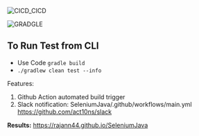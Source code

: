 ![CICD_CICD](https://user-images.githubusercontent.com/60035342/159578317-a2bd7780-198e-4731-8e5f-34cc6300e94f.png)

![GRADGLE](https://user-images.githubusercontent.com/60035342/159973860-6cec47f0-645a-40fc-9d02-4297ed9c2500.png)

## To Run Test from CLI
 - Use Code <code>gradle build</code>
 - <code>./gradlew clean test --info</code>

Features:
1. Github Action automated build trigger
2. Slack notification: SeleniumJava/.github/workflows/main.yml
https://github.com/act10ns/slack

**Results:** https://rajann44.github.io/SeleniumJava
